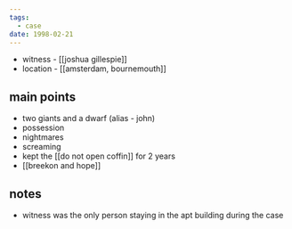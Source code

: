 ```yaml
---
tags:
  - case
date: 1998-02-21
---
```

- witness - [[joshua gillespie]]
- location - [[amsterdam, bournemouth]]

## main points
- two giants and a dwarf (alias - john)
- possession
- nightmares
- screaming
- kept the [[do not open coffin]] for 2 years
- [[breekon and hope]]

## notes
- witness was the only person staying in the apt building during the case